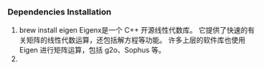 ### Dependencies Installation
1. brew install eigen
    Eigenx是一个 C++ 开源线性代数库。
    它提供了快速的有关矩阵的线性代数运算，还包括解方程等功能。
    许多上层的软件库也使用 Eigen 进行矩阵运算，包括 g2o、Sophus 等。
2.